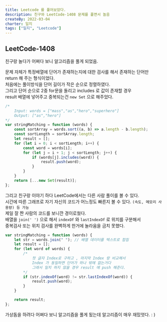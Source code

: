 ```yaml
---
title: Leetcode 를 풀어보았다.
description: 친구와 LeetCode-1408 문제를 풀면서 놀음
createBy: 2022-03-04
charter: 일지
tags: ["일지", "Leetcode"]
---
```


## LeetCode-1408

친구랑 놀다가 어쩌다 보니 알고리즘을 풀게 되었음.

문제 자체가 특정배열에 단어가 존재하는지에 대한 검사를 해서 존재하는 단어만 return 해 주는 형식이었다.  
처음에는 풀이방식을 단어 길이가 작은 순으로 정렬하였다.  
그리고 단어 순으로 2중 for문을 돌리고 includes 로 값이 존재할 경우  
result 배열에 넣어주고 중복되는건 `new Set` 으로 해주었다.

```js
/*
	Input: words = ["mass","as","hero","superhero"]
	Output: ["as","hero"]
*/
var stringMatching = function (words) {
    const sortArray = words.sort((a, b) => a.length - b.length);
    const sortLength = sortArray.length;
    let result = [];
    for (let i = 0; i < sortLength; i++) {
        const word = words[i];
        for (let j = i + 1; j < sortLength; j++) {
            if (words[j].includes(word)) {
                result.push(word);
            }
        }
    }
    return [...new Set(result)];
};
```

그리고 친구랑 이야기 하다 LeetCode에서는 다른 사람 풀이를 볼 수 있다.  
시간에 따른 그래프로 자기 자신의 코드가 어느정도 빠른지 볼 수 있다. `(속도, 메모리 사용량) 등 가능`  
제일 잘 짠 사람의 코드를 보니깐 경이로웠다.  
배열을 `join(' ')` 으로 해서 `indexOf` 와 `lastIndexOf` 로 위치를 구분해서  
중복검사 또는 위치 검사를 완벽하게 한거에 놀라움을 금치 못했다.

```js
var stringMatching = function (words) {
    let str = words.join(" "); // 배열 데이터를 텍스트로 합침
    let result = [];
    for (let word of words) {
        /*
    		첫 글자 Index로 구하고 , 마지막 Index 랑 비교해서 
    		Index 가 동일하면 단어가 하나 밖에 없는거다 
    		그래서 일치 하지 않을 경우 result 에 push 해준다.
    	*/
        if (str.indexOf(word) != str.lastIndexOf(word)) {
            result.push(word);
        }
    }

    return result;
};
```

가상돔을 하려다 어쩌다 보니 알고리즘을 풀게 됬는데 알고리즘이 매우 재밌엇다. : )
